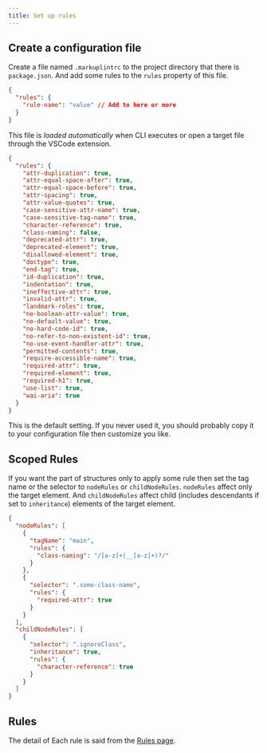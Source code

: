 ```yaml
---
title: Set up rules
---
```


## Create a configuration file

Create a file named `.markuplintrc` to the project directory that there is `package.json`.
And add some rules to the `rules` property of this file.

```json
{
  "rules": {
    "rule-name": "value" // Add to here or more
  }
}
```

This file is _loaded automatically_ when CLI executes or open a target file through the VSCode extension.

```json
{
  "rules": {
    "attr-duplication": true,
    "attr-equal-space-after": true,
    "attr-equal-space-before": true,
    "attr-spacing": true,
    "attr-value-quotes": true,
    "case-sensitive-attr-name": true,
    "case-sensitive-tag-name": true,
    "character-reference": true,
    "class-naming": false,
    "deprecated-attr": true,
    "deprecated-element": true,
    "disallowed-element": true,
    "doctype": true,
    "end-tag": true,
    "id-duplication": true,
    "indentation": true,
    "ineffective-attr": true,
    "invalid-attr": true,
    "landmark-roles": true,
    "no-boolean-attr-value": true,
    "no-default-value": true,
    "no-hard-code-id": true,
    "no-refer-to-non-existent-id": true,
    "no-use-event-handler-attr": true,
    "permitted-contents": true,
    "require-accessible-name": true,
    "required-attr": true,
    "required-element": true,
    "required-h1": true,
    "use-list": true,
    "wai-aria": true
  }
}
```

This is the default setting. If you never used it, you should probably copy it to your configuration file then customize you like.

## Scoped Rules

If you want the part of structures only to apply some rule then set the tag name or the selector to `nodeRules` or `childNodeRules`.
`nodeRules` affect only the target element. And `childNodeRules` affect child (includes descendants if set to `inheritance`) elements of the target element.

```json
{
  "nodeRules": [
    {
      "tagName": "main",
      "rules": {
        "class-naming": "/[a-z]+(__[a-z]+)?/"
      }
    },
    {
      "selector": ".some-class-name",
      "rules": {
        "required-attr": true
      }
    }
  ],
  "childNodeRules": [
    {
      "selector": ".ignoreClass",
      "inheritance": true,
      "rules": {
        "character-reference": true
      }
    }
  ]
}
```

## Rules

The detail of Each rule is said from the [Rules page](rules.md).
